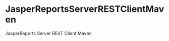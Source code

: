 JasperReportsServerRESTClientMaven
==================================

JasperReports Server REST Client Maven